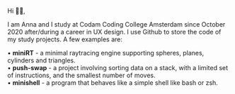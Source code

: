 Hi 👋🏻,

I am Anna and I study at Codam Coding College Amsterdam since October 2020 after/during a career in UX design. I use Github to store the code of my study projects. A few examples are:

• <b>miniRT</b> - a minimal raytracing engine supporting spheres, planes, cylinders and triangles.<br>
• <b>push-swap</b> - a project involving sorting data on a stack, with a limited set of instructions, and the smallest number of moves.<br>
• <b>minishell</b> - a program that behaves like a simple shell like bash or zsh.

